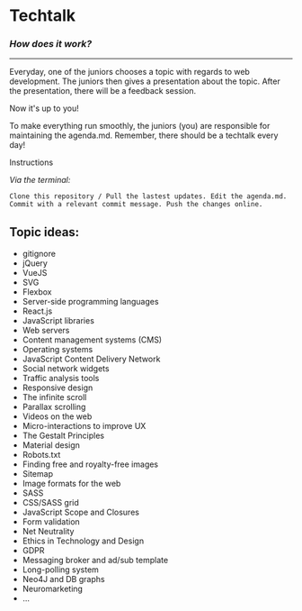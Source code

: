 # Techtalk

### *How does it work?*
___

Everyday, one of the juniors chooses a topic with regards to web development. The juniors then gives a presentation about the topic. After the presentation, there will be a feedback session. 

Now it's up to you!

To make everything run smoothly, the juniors (you) are responsible for maintaining the agenda.md.
Remember, there should be a techtalk every day!

Instructions

*Via the terminal:*  

`Clone this repository / Pull the lastest updates.
Edit the agenda.md.
Commit with a relevant commit message.
Push the changes online.`

## Topic ideas:

* gitignore
* jQuery
* VueJS
* SVG
* Flexbox
* Server-side programming languages 
* React.js
* JavaScript libraries 
* Web servers 
* Content management systems (CMS) 
* Operating systems 
* JavaScript Content Delivery Network 
* Social network widgets 
* Traffic analysis tools 
* Responsive design
* The infinite scroll
* Parallax scrolling 
* Videos on the web
* Micro-interactions to improve UX 
* The Gestalt Principles
* Material design
* Robots.txt
* Finding free and royalty-free images
* Sitemap
* Image formats for the web
* SASS
* CSS/SASS grid
* JavaScript Scope and Closures
* Form validation
* Net Neutrality
* Ethics in Technology and Design
* GDPR
* Messaging broker and ad/sub template
* Long-polling system
* Neo4J and DB graphs
* Neuromarketing
* ...
